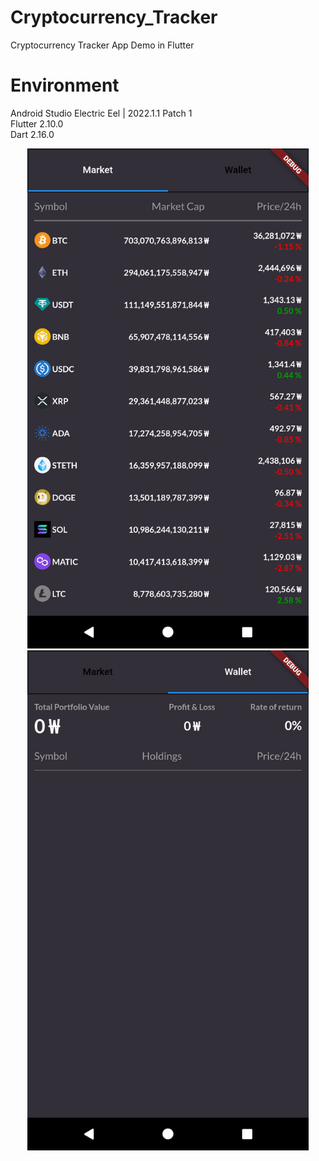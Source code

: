 # Cryptocurrency_Tracker
Cryptocurrency Tracker App Demo in Flutter 

# Environment
Android Studio Electric Eel | 2022.1.1 Patch 1 <br>
Flutter 2.10.0 <br>
Dart 2.16.0 <br>

<p align="center"><img src="coin_demo_1.png" width="450" height="800"/>
<img src="coin_demo_2.png" width="450" height="800"/></p>




